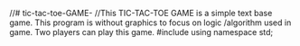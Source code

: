 //# tic-tac-toe-GAME-
//This TIC-TAC-TOE GAME is a simple text base game. This program is without graphics to focus on logic /algorithm used in game. Two players can play this game.
#include<iostream>
using namespace std;

